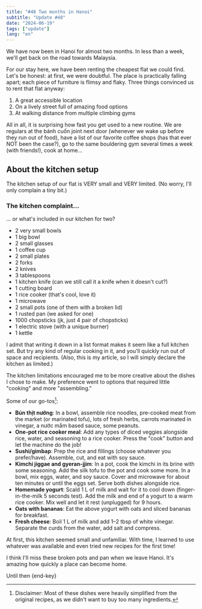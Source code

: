```yaml
---
title: "#48 Two months in Hanoi"
subtitle: "Update #48"
date: "2024-06-19"
tags: ["update"]
lang: "en"
---
```


We have now been in Hanoi for almost two months. In less than a week, we'll get back on the road towards Malaysia.

For our stay here, we have been renting the cheapest flat we could find. Let's be honest: at first, we were doubtful. The place is practically falling apart; each piece of furniture is flimsy and flaky. Three things convinced us to rent that flat anyway:

1. A great accessible location
2. On a lively street full of amazing food options
3. At walking distance from multiple climbing gyms

All in all, it is surprising how fast you get used to a new routine. We are regulars at the bánh cuốn joint next door (whenever we wake up before they run out of food), have a list of our favorite coffee shops (has that ever NOT been the case?), go to the same bouldering gym several times a week (with friends!), cook at home...

## About the kitchen setup

The kitchen setup of our flat is VERY small and VERY limited. (No worry, I'll only complain a tiny bit.)

<aside>

### The kitchen complaint...

... or what's included in our kitchen for two?

- 2 very small bowls
- 1 big bowl
- 2 small glasses
- 1 coffee cup
- 2 small plates
- 2 forks
- 2 knives
- 3 tablespoons
- 1 kitchen knife (can we still call it a knife when it doesn't cut?)
- 1 cutting board
- 1 rice cooker (that's cool, love it)
- 1 microwave
- 2 small pots (one of them with a broken lid)
- 1 rusted pan (we asked for one)
- 1000 chopsticks (jk, just 4 pair of chopsticks)
- 1 electric stove (with a unique burner)
- 1 kettle

I admit that writing it down in a list format makes it seem like a full kitchen set. But try any kind of regular cooking in it, and you'll quickly run out of space and recipients. (Also, this is my article, so I will simply declare the kitchen as limited.)

</aside>

The kitchen limitations encouraged me to be more creative about the dishes I chose to make. My preference went to options that required little "cooking" and more "assembling."

Some of our go-tos[^1]:

- **Bún thịt nướng**: In a bowl, assemble rice noodles, pre-cooked meat from the market (or marinated tofu), lots of fresh herbs, carrots marinated in vinegar, a nước mắm based sauce, some peanuts.
- **One-pot rice cooker meal**: Add any types of diced veggies alongside rice, water, and seasoning to a rice cooker. Press the "cook" button and let the machine do the job!
- **Sushi/gimbap**: Prep the rice and fillings (choose whatever you prefer/have). Assemble, cut, and eat with soy sauce.
- **Kimchi jiggae and gyeran-jjim**: In a pot, cook the kimchi in its brine with some seasoning. Add the silk tofu to the pot and cook some more. In a bowl, mix eggs, water, and soy sauce. Cover and microwave for about ten minutes or until the eggs set. Serve both dishes alongside rice.
- **Homemade yogurt**: Scald 1 L of milk and wait for it to cool down (finger-in-the-milk 5 seconds test). Add the milk and end of a yogurt to a warm rice cooker. Mix well and let it rest (unplugged) for 9 hours.
- **Oats with bananas**: Eat the above yogurt with oats and sliced bananas for breakfast.
- **Fresh cheese**: Boil 1 L of milk and add 1–2 tbsp of white vinegar. Separate the curds from the water, add salt and compress.

At first, this kitchen seemed small and unfamiliar. With time, I learned to use whatever was available and even tried new recipes for the first time!

I think I'll miss these broken pots and pan when we leave Hanoi. It's amazing how quickly a place can become home.

Until then {end-key}

[^1]: Disclaimer: Most of these dishes were heavily simplified from the original recipes, as we didn't want to buy too many ingredients.
